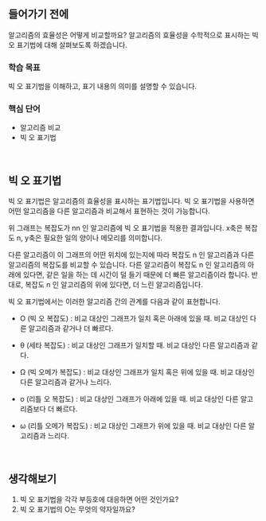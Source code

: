 ## 들어가기 전에

알고리즘의 효율성은 어떻게 비교할까요? 알고리즘의 효율성을 수학적으로 표시하는 빅 오 표기법에 대해 살펴보도록 하겠습니다.



### 학습 목표

빅 오 표기법을 이해하고, 표기 내용의 의미를 설명할 수 있습니다.



### 핵심 단어

- 알고리즘 비교
- 빅 오 표기법

&nbsp;

## 빅 오 표기법

빅 오 표기법은 알고리즘의 효율성을 표시하는 표기법입니다. 빅 오 표기법을 사용하면 어떤 알고리즘을 다른 알고리즘과 비교해서 표현하는 것이 가능합니다.

위 그래프는 복잡도가  nn 인 알고리즘에 빅 오 표기법을 적용한 결과입니다. x축은 복잡도 n, y축은 필요한 일의 양이나 메모리를 의미합니다.

 

다른 알고리즘이 이 그래프의 어떤 위치에 있는지에 따라 복잡도  n 인 알고리즘과 다른 알고리즘의 복잡도를 비교할 수 있습니다. 다른 알고리즘이 복잡도  n 인 알고리즘의 아래에 있다면, 같은 일을 하는 데 시간이 덜 들기 때문에 더 빠른 알고리즘이라 합니다. 반대로, 복잡도  n 인 알고리즘의 위에 있다면, 더 느린 알고리즘입니다.

 

빅 오 표기법에서는 이러한 알고리즘 간의 관계를 다음과 같이 표현합니다.

- O (빅 오 복잡도) : 비교 대상인 그래프가 일치 혹은 아래에 있을 때. 비교 대상인 다른 알고리즘과 같거나 더 빠르다.

- θ (세타 복잡도) : 비교 대상인 그래프가 일치할 때. 비교 대상인 다른 알고리즘과 같다.

- Ω (빅 오메가 복잡도) : 비교 대상인 그래프가 일치 혹은 위에 있을 때. 비교 대상인 다른 알고리즘과 같거나 느리다.

- o (리틀 오 복잡도) : 비교 대상인 그래프가 아래에 있을 때. 비교 대상인 다른 알고리즘보다 더 빠르다.

- ω (리틀 오메가 복잡도) : 비교 대상인 그래프가 위에 있을 때. 비교 대상인 다른 알고리즘과 느리다.

 &nbsp;

## 생각해보기
1) 빅 오 표기법을 각각 부등호에 대응하면 어떤 것인가요?
2) 빅 오 표기법의 O는 무엇의 약자일까요?
